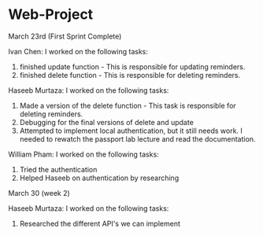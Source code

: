 # Web-Project

March 23rd (First Sprint Complete)

Ivan Chen:
I worked on the following tasks:
1. finished update function - This is responsible for updating reminders.
2. finished delete function - This is responsible for deleting reminders.

Haseeb Murtaza:
I worked on the following tasks:
1. Made a version of the delete function - This task is responsible for deleting reminders.
2. Debugging for the final versions of delete and update
3. Attempted to implement local authentication, but it still needs work. I needed to rewatch the passport lab lecture and read the documentation.

William Pham:
I worked on the following tasks:
1. Tried the authentication
2. Helped Haseeb on authentication by researching

March 30 (week 2)

Haseeb Murtaza:
I worked on the following tasks:
1. Researched the different API's we can implement


